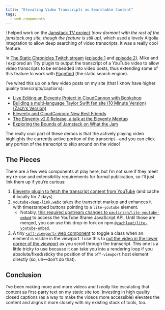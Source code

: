 ```yaml
---
title: "Elevating Video Transcripts as Searchable Content"
tags:
  - web-components
---
```

I helped work on the [Jamstack TV project](https://jamstack.org/tv/) _(now dormant with the rest of the jamstack.org site, though the feature is still up)_, which used a lovely Algolia integration to allow deep searching of video transcripts. It was a really cool feature.

In [The Static Chronicles Twitch stream](https://www.twitch.tv/cloudcannoncms/schedule) ([episode 1](https://www.youtube.com/watch?v=KOyNEEmrvko) and [episode 2](https://www.youtube.com/watch?v=MrVMewBq0jE)), Mike and I explored an 11ty plugin to output the transcript of a YouTube video to allow video transcripts to be embedded into video posts, thus extending some of this feature to work with [Pagefind](https://pagefind.app/) (the static search engine).

I’ve wired this up on a few video posts on my site (that I know have higher quality transcripts/captions):

* [Live Editing an Eleventy Project in CloudCannon with Bookshop](/web/live-editing-cloudcannon/#searchable-transcript)
* [Building a multi-language Taylor Swift fan site (10 Minute Version) (Zach's Version)](/web/taylor-swift-fansite/#searchable-transcript)
* [Eleventy and CloudCannon: New Best Friends](/web/cloudcannon/#searchable-transcript)
* [The Eleventy v2.0 Release, a talk at the Eleventy Meetup](/web/eleventy-meetup-eleventy-v2/#searchable-transcript)
* [Exploring the Bounds of Jamstack on What the Jam](/web/what-the-jam#searchable-transcript)

The really cool part of these demos is that the actively playing video highlights the currently active portion of the transcript—and you can click any portion of the transcript to skip around on the video!

## The Pieces

There are a few web components at play here, but I’m not sure if they meet my re-use and extensibility requirements for formal publication, so I’ll just link them up if you’re curious:

1. [Eleventy plugin to fetch the transcript content from YouTube](https://github.com/zachleat/zachleat.com/blob/36486c95b8529a9b2b2e38493a12a86fcdd405df/_11ty/youtubePlugin.js) (and cache it locally for 7 days)
1. [`youtube-deep-link.webc`](https://github.com/zachleat/zachleat.com/blob/main/_components/youtube-deep-link.webc) takes the transcript markup and enhances it with timestamped buttons pointing to a `lite-youtube` element.
	* Notably, [this required upstream changes to `paulirish/lite-youtube-embed`](https://github.com/paulirish/lite-youtube-embed/pull/164) to access the YouTube Iframe JavaScript API. Until those are merged, you can use this drop-in fork on npm [`@zachleat/lite-youtube-embed`](https://github.com/zachleat/lite-youtube-embed).
1. A tiny [`<off-viewport>` web component](https://github.com/zachleat/zachleat.com/blob/24a8e346bac9df7bddaab35db303e111073b8fb2/static/js/offviewport.js) to toggle a class when an element is visible in the viewport. I use this to [put the video in the lower corner of the viewport](https://github.com/zachleat/zachleat.com/blob/24a8e346bac9df7bddaab35db303e111073b8fb2/static/defer.scss#L42-L53) as you scroll through the transcript. This one is a little tricky to use because it can take you into a rendering loop if you absolute/fixed/sticky the position of the `off-viewport` host element directly (so, uh—don’t do that).

## Conclusion

I’ve been making more and more videos and I _really_ like escalating that content as first-party text on my static site too. Investing in high quality closed captions (as a way to make the videos more accessible) elevates the content and aligns it more closely with my existing stack of tools, too.
